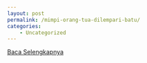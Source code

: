 ```yaml
---
layout: post
permalink: /mimpi-orang-tua-dilempari-batu/
categories:
    - Uncategorized
---
```


[Baca Selengkapnya](/02)